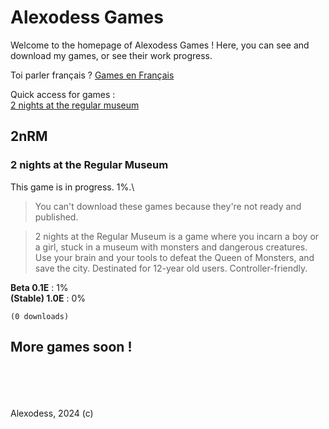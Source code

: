 # Alexodess Games
Welcome to the homepage of Alexodess Games ! Here, you can see and download my games, or see their work progress. 

Toi parler français ? [Games en Français](/fr.md)

Quick access for games :\
[2 nights at the regular museum](#2nrm)

## 2nRM
### 2 nights at the Regular Museum
This game is in progress. 1%.\
> You can't download these games because they're not ready and published.

> 2 nights at the Regular Museum is a game where you incarn a boy or a girl, stuck in a museum with monsters and dangerous creatures. Use your brain and your tools to defeat the Queen of Monsters, and save the city. Destinated for 12-year old users. Controller-friendly.

**Beta 0.1E** : 1%\
**(Stable) 1.0E** : 0%

`(0 downloads)`

## More games soon !
\
\
\
\
Alexodess, 2024 (c)
